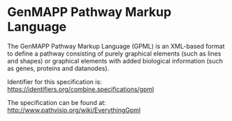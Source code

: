 # GenMAPP Pathway Markup Language
The GenMAPP Pathway Markup Language (GPML) is an XML-based format to define a pathway consisting of purely graphical elements (such as lines and shapes) or graphical elements with added biological information (such as genes, proteins and datanodes).

Identifier for this specification is: https://identifiers.org/combine.specifications/gpml

The specification can be found at: http://www.pathvisio.org/wiki/EverythingGpml